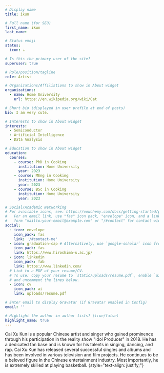 ```yaml
---
# Display name
title: ikun

# Full name (for SEO)
first_name: ikun
last_name: 

# Status emoji
status:
  icon: ☕️

# Is this the primary user of the site?
superuser: true

# Role/position/tagline
role: Artist

# Organizations/Affiliations to show in About widget
organizations:
  - name: Home University
    url: https://en.wikipedia.org/wiki/Cat

# Short bio (displayed in user profile at end of posts)
bio: I am very cute.

# Interests to show in About widget
interests:
  - Semiconductor
  - Artificial Intelligence
  - Data Analysis

# Education to show in About widget
education:
  courses:
    - course: PhD in Cooking
      institution: Home University
      year: 2023
    - course: MEng in Cooking
      institution: Home University
      year: 2023
    - course: BSc in Cooking
      institution: Home University
      year: 2023

# Social/Academic Networking
# For available icons, see: https://wowchemy.com/docs/getting-started/page-builder/#icons
#   For an email link, use "fas" icon pack, "envelope" icon, and a link in the
#   form "mailto:your-email@example.com" or "/#contact" for contact widget.
social:
  - icon: envelope
    icon_pack: fas
    link: '/#contact-me'
  - icon: graduation-cap # Alternatively, use `google-scholar` icon from `ai` icon pack
    icon_pack: fas
    link: https://www.hiroshima-u.ac.jp/
  - icon: linkedin
    icon_pack: fab
    link: https://www.linkedin.com/
  # Link to a PDF of your resume/CV.
  # To use: copy your resume to `static/uploads/resume.pdf`, enable `ai` icons in `params.yaml`,
  # and uncomment the lines below.
  - icon: cv
    icon_pack: ai
    link: uploads/resume.pdf

# Enter email to display Gravatar (if Gravatar enabled in Config)
email: ''

# Highlight the author in author lists? (true/false)
highlight_name: true
---
```


Cai Xu Kun is a popular Chinese artist and singer who gained prominence through his participation in the reality show "Idol Producer" in 2018. He has a dedicated fan base and is known for his talents in singing, dancing, and rap. Cai Xu Kun has released several successful singles and albums and has been involved in various television and film projects. He continues to be a beloved figure in the Chinese entertainment industry. Most importantly, he is extremely skilled at playing basketball.
{style="text-align: justify;"}
